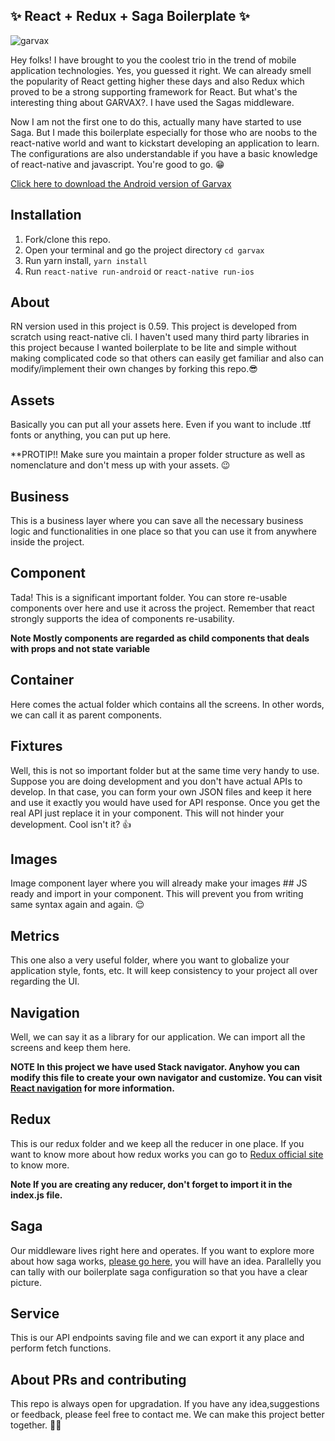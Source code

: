 ✨ React + Redux + Saga Boilerplate ✨
---------

![garvax](https://github.com/geekygaurav/garvax/blob/master/App/Assets/Garvax.png)

Hey folks! I have brought to you the coolest trio in the trend of mobile application technologies. Yes, you guessed it right. We can already smell the popularity of React getting higher these days and also Redux which proved to be a strong supporting framework for React. But what's the interesting thing about GARVAX?. I have used the Sagas middleware.

Now I am not the first one to do this, actually many have started to use Saga. But I made this boilerplate especially for those who are noobs to the react-native world and want to kickstart developing an application to learn. The configurations are also understandable if you have a basic knowledge of react-native and javascript. You're good to go. 😁

[Click here to download the Android version of Garvax](https://drive.google.com/open?id=1JM31Eetin8VRe8FVt8upfRoDP_X4gBIa)

Installation
------------

1. Fork/clone this repo.
2. Open your terminal and go the project directory
```cd garvax```
3. Run yarn install,
```yarn install```
4. Run 
```react-native run-android```
or
```react-native run-ios```



About
------
RN version used in this project is 0.59. This project is developed from scratch using react-native cli. I haven't used many third party libraries in this project because I wanted boilerplate to be lite and simple without making complicated code so that others can easily get familiar and also can modify/implement their own changes by forking this repo.😎

Assets
------
Basically you can put all your assets here. Even if you want to include .ttf fonts or anything, you can put up here.

**PROTIP!! Make sure you maintain a proper folder structure as well as nomenclature and don't mess up with your assets. 😉

Business
--------
This is a business layer where you can save all the necessary business logic and functionalities in one place so that you can use it from anywhere inside the project.

Component
---------
Tada! This is a significant important folder. You can store re-usable components over here and use it across the project. Remember that react strongly supports the idea of components re-usability.

**Note Mostly components are regarded as child components that deals with props and not state variable**

Container
---------
Here comes the actual folder which contains all the screens. In other words, we can call it as parent components.

Fixtures
--------
Well, this is not so important folder but at the same time very handy to use. Suppose you are doing development and you don't have actual APIs to develop. In that case, you can form your own JSON files and keep it here and use it exactly you would have used for API response. Once you get the real API just replace it in your component. This will not hinder your development. Cool isn't it? 👍

Images
------
Image component layer where you will already make your images ## JS ready and import in your component. This will prevent you from writing same syntax again and again. 😌

Metrics
--------
This one also a very useful folder, where you want to globalize your application style, fonts, etc. It will keep consistency to your project all over regarding the UI.

Navigation
---------
Well, we can say it as a library for our application. We can import all the screens and keep them here.

**NOTE In this project we have used Stack navigator. Anyhow you can modify this file to create your own navigator and customize. You can visit [React navigation](https://reactnavigation.org/docs/en/custom-navigators.html) for more information.**

Redux
-----
This is our redux folder and we keep all the reducer in one place. If you want to know more about how redux works you can go to [Redux official site](https://redux.js.org/basics/usage-with-react) to know more.

**Note If you are creating any reducer, don't forget to import it in the index.js file.**

Saga
----
Our middleware lives right here and operates. If you want to explore more about how saga works, [please go here](https://medium.com/@sprocompany/why-you-should-use-redux-saga-b64f6fce5e4a), you will have an idea. Parallelly you can tally with our boilerplate saga configuration so that you have a clear picture.

Service
-------
This is our API endpoints saving file and we can export it any place and perform fetch functions.

About PRs and contributing
----------------------------
This repo is always open for upgradation. If you have any idea,suggestions or feedback, please feel free to contact me. We can make this project better together. 🙏🤟


